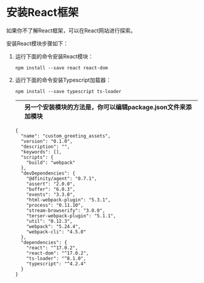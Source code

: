 # 安装React框架

如果你不了解React框架，可以在React网站进行探索。

安装React模块步骤如下：

1. 运行下面的命令安装React模块：

   ```text
   npm install --save react react-dom
   ```

2. 运行下面的命令安装Typescript加载器：

   ```text
   npm install --save typescript ts-loader
   ```

   |  | 另一个安装模块的方法是，你可以编辑package.json文件来添加模块 |
   | :--- | :--- |


   ```text
   {
     "name": "custom_greeting_assets",
     "version": "0.1.0",
     "description": "",
     "keywords": [],
     "scripts": {
       "build": "webpack"
     },
     "devDependencies": {
       "@dfinity/agent": "0.7.1",
       "assert": "2.0.0",
       "buffer": "6.0.3",
       "events": "3.3.0",
       "html-webpack-plugin": "5.3.1",
       "process": "0.11.10",
       "stream-browserify": "3.0.0",
       "terser-webpack-plugin": "5.1.1",
       "util": "0.12.3",
       "webpack": "5.24.4",
       "webpack-cli": "4.5.0"
     },
     "dependencies": {
       "react": "^17.0.2",
       "react-dom": "^17.0.2",
       "ts-loader": "^8.1.0",
       "typescript": "^4.2.4"
     }
   }
   ```




